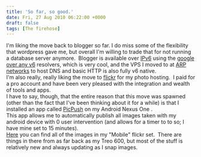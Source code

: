```yaml
---
title: 'So far, so good.'
date: Fri, 27 Aug 2010 06:22:00 +0000
draft: false
tags: [The firehose]
---
```


I'm liking the move back to blogger so far. I do miss some of the flexibility that wordpress gave me, but overall I'm willing to trade that for not running a database server anymore.  Blogger is available over [IPv6](http://en.wikipedia.org/wiki/IPv6) using the [google over any v6](http://www.google.com/intl/en/ipv6/) resolvers, which is very cool, and the VPS I moved to at [ARP networks](https://www.arpnetworks.com/) to host DNS and basic HTTP is also fully v6 native.  
I'm also really, really liking the move to [flickr](http://www.flickr.com/photos/buraglio/) for my photo hosting.  I paid for a pro account and have been very pleased with the integration and wealth of tools and apps.  
I have to say, though, that the entire reason that this move was spawned (other than the fact that I've been thinking about it for a while) is that I installed an app called [PicPush](http://blog.350nice.com/wp/products/picpush) on my Android Nexus One .  
This app allows me to automatically publish all images taken with my android device with 0 user intervention (and allows for a timer to to so; I have mine set to 15 minutes).  
[Here](http://www.flickr.com/photos/buraglio/sets/72157624667024904/) you can find all of the images in my "Mobile" flickr set.  There are things in there from as far back as my Treo 600, but most of the stuff is relatively new and always updating as I snap images.